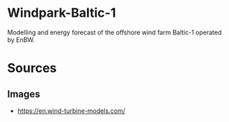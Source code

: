 # Windpark-Baltic-1
Modelling and energy forecast of the offshore wind farm Baltic-1 operated by EnBW.

# Sources
## Images
- https://en.wind-turbine-models.com/
  
